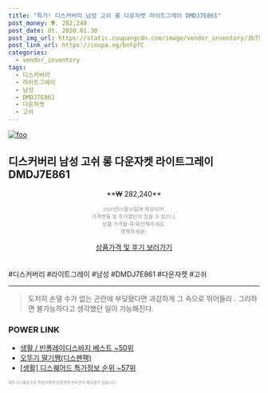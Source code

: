 ```yaml
--- 
title: "특가! 디스커버리 남성 고쉬 롱 다운자켓 라이트그레이 DMDJ7E861" 
post_money: ₩. 282,240 
post_date: dt. 2020.01.30 
post_img_url: https://static.coupangcdn.com/image/vendor_inventory/3b75/6e54548c43975d026a3c9f9c941d9b27569e22926ff1c0d910ebf1e2e96c.jpg 
post_link_url: https://coupa.ng/bnFpfC 
categories: 
  - vendor_inventory 
tags: 
  - 디스커버리 
  - 라이트그레이 
  - 남성 
  - DMDJ7E861 
  - 다운자켓 
  - 고쉬 
--- 
```

[![foo](https://static.coupangcdn.com/image/vendor_inventory/3b75/6e54548c43975d026a3c9f9c941d9b27569e22926ff1c0d910ebf1e2e96c.jpg)](https://coupa.ng/bnFpfC) 

## 디스커버리 남성 고쉬 롱 다운자켓 라이트그레이 DMDJ7E861 
<p style="text-align: center;">**₩ 282,240**</p> 
<p style="text-align: center;"><span style="color: #898c8f; font-family: Georgia,Times,serif; font-size: 0.75em;">2020년01월30일에 작성되어, <br>가격변동 및 추가할인이 있을 수 있으니,<br> 상품 가격을 꼭!확인해주세요.<br>행복하세요~</span> 
</p>	 
<div markdown="0" style="text-align: center;"><a href="https://coupa.ng/bnFpfC" class="btn btn--success">상품가격 및 후기 보러가기</a></div> 
<br><br> 
  #디스커버리 #라이트그레이 #남성 #DMDJ7E861 #다운자켓 #고쉬 
<hr> 

> 도저히 손댈 수가 없는 곤란에 부딪혔다면 과감하게 그 속으로 뛰어들라 . 그리하면 불가능하다고 생각했던 일이 가능해진다. 


### POWER LINK

* <a href="https://blog.naver.com/santokki14/221777210418" target="_blank">생활 / 빈폴레이디스바지 베스트 ~50위</a>
* <a href="https://blog.naver.com/santokki14/221781997871" target="_blank">오뚜기 딸기쨈(디스펜팩)</a>
* <a href="https://blog.naver.com/sakai111/221778114610" target="_blank"> [생활] 디스퀘어드 특가정보 순위 ~57위</a>

<span style="color: #898c8f; font-family: Georgia,Times,serif; font-size: 0.55em;">파트너스활동으로 작성자에게 일정액의 커미션이 제공될수 있습니다.</span> 
